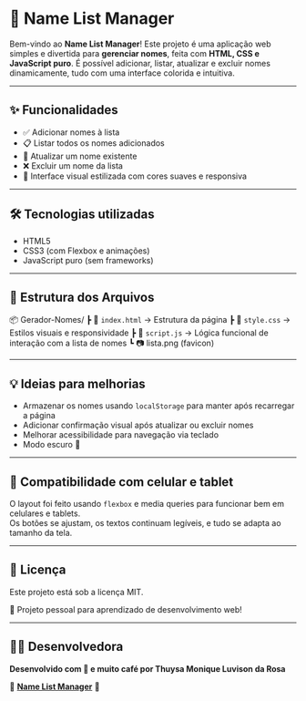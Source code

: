 # 📝 Name List Manager

Bem-vindo ao **Name List Manager**!
Este projeto é uma aplicação web simples e divertida para **gerenciar nomes**, feita com **HTML, CSS e JavaScript puro**. É possível adicionar, listar, atualizar e excluir nomes dinamicamente, tudo com uma interface colorida e intuitiva.

---

## ✨ Funcionalidades

- ✅ Adicionar nomes à lista
- 📋 Listar todos os nomes adicionados
- 🔄 Atualizar um nome existente
- ❌ Excluir um nome da lista
- 🎨 Interface visual estilizada com cores suaves e responsiva
  
---

## 🛠️ Tecnologias utilizadas

- HTML5
- CSS3 (com Flexbox e animações)
- JavaScript puro (sem frameworks)

---

## 📁 Estrutura dos Arquivos

📦 Gerador-Nomes/
 ┣ 📜 `index.html` → Estrutura da página
 ┣ 📜 `style.css`  → Estilos visuais e responsividade
 ┣ 📜 `script.js`  → Lógica funcional de interação com a lista de nomes
 ┗ 📷 lista.png (favicon)

 ---

## 💡 Ideias para melhorias

- Armazenar os nomes usando `localStorage` para manter após recarregar a página
- Adicionar confirmação visual após atualizar ou excluir nomes
- Melhorar acessibilidade para navegação via teclado
- Modo escuro 🌙
  
---

## 📱 Compatibilidade com celular e tablet

O layout foi feito usando `flexbox` e media queries para funcionar bem em celulares e tablets.  
Os botões se ajustam, os textos continuam legíveis, e tudo se adapta ao tamanho da tela.

---

## 📄 Licença

Este projeto está sob a licença MIT. 

💼 Projeto pessoal para aprendizado de desenvolvimento web!

---

## 👩‍💻 Desenvolvedora

**Desenvolvido com 💜 e muito café por Thuysa Monique Luvison da Rosa**

📌 **[Name List Manager](https://name-list-manager-five.vercel.app/)** 📌
